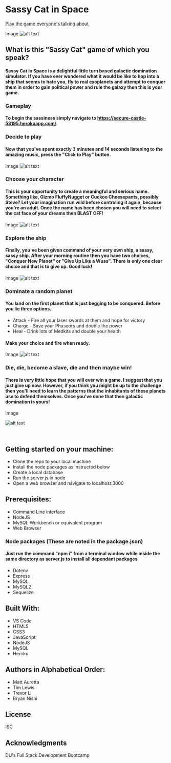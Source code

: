 # Sassy Cat in Space
[Play the game everyone's talking about](https://secure-castle-53195.herokuapp.com/ "Sassy Cat in Space")

Image
 ![alt text](./readmeImages/sassyCat.png "Try the music, it's delicious!")

## What is this "Sassy Cat" game of which you speak?
#### Sassy Cat in Space is a delightful little turn based galactic domination simulator.  If you have ever wondered what it would be like to hop into a ship that seems to hate you, fly to real exoplanets and attempt to conquer them in order to gain political power and rule the galaxy then this is your game.

### Gameplay
#### To begin the sassiness simply navigate to <https://secure-castle-53195.herokuapp.com/>. 

### Decide to play
#### Now that you've spent exactly 3 minutes and 14 seconds listening to the amazing music, press the "Click to Play" button.

Image
 ![alt text](./readmeImages/sassyCat.png "Click to Play")


### Choose your character
#### This is your opportunity to create a meaningful and serious name.  Something like, Gizmo FluffyNugget or Cuckoo Cheesepants, possibly Steve?  Let your imagination run wild before controling it again, because you're an adult.  Once the name has been chosen you will need to select the cat face of your dreams then BLAST OFF!

Image
 ![alt text](./readmeImages/character.png "Choose and Blast Off!")


### Explore the ship
#### Finally, you've been given command of your very own ship, a sassy, sassy ship.  After your morning routine then you have two choices, "Conquer New Planet" or "Give Up Like a Wuss".  There is only one clear choice and that is to give up.  Good luck!

Image
 ![alt text](./readmeImages/ship.png "Enjoy your first command")


### Dominate a random planet
#### You land on the first planet that is just begging to be conquered.  Before you lie three options.

* Attack - Fire all your laser swords at them and hope for victory
* Charge - Save your Phasoors and double the power
* Heal - Drink lots of Medkits and double your health

#### Make your choice and fire when ready.

Image
 ![alt text](./readmeImages/planet.png "Galactic domination!")


### Die, die, become a slave, die and then maybe win!
#### There is very little hope that you will ever win a game.  I suggest that you just give up now.  However, if you think you might be up to the challenge then you'll need to learn the patterns that the inhabitants of these planets use to defend themselves.  Once you've done that then galactic domination is yours!  

Image

 ![alt text](./readmeImages/death.png "Death, as expected")


<br>

## Getting started on your machine: 
* Clone the repo to your local machine
* Install the node packages as instructed below
* Create a local database
* Run the server.js in node
* Open a web browser and navigate to localhost:3000


## Prerequisites:
* Command Line interface
* NodeJS
* MySQL Workbench or equivalent program
* Web Browser


### Node packages (These are noted in the package.json)
#### Just run the command "npm i" from a terminal window while inside the same directory as server.js to install all dependant packages
* Dotenv
* Express
* MySQL
* MySQL2
* Sequelize


## Built With: 
* VS Code
* HTML5
* CSS3
* JavaScript
* NodeJS
* MySQL
* Heroku


## Authors in Alphabetical Order: 
* Matt Auretta
* Tim Lewis
* Trevor Li
* Bryan Nishi


## License
ISC


## Acknowledgments
DU's Full Stack Development Bootcamp
